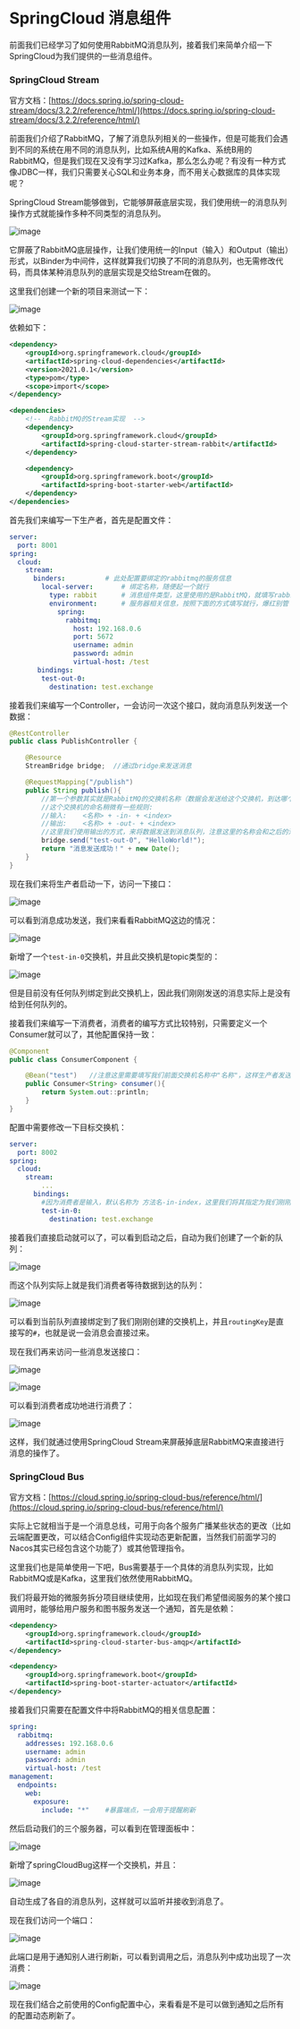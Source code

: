 # SpringCloud 消息组件

前面我们已经学习了如何使用RabbitMQ消息队列，接着我们来简单介绍一下SpringCloud为我们提供的一些消息组件。

### SpringCloud Stream

官方文档：[https://docs.spring.io/spring-cloud-stream/docs/3.2.2/reference/html/](https://docs.spring.io/spring-cloud-stream/docs/3.2.2/reference/html/)

前面我们介绍了RabbitMQ，了解了消息队列相关的一些操作，但是可能我们会遇到不同的系统在用不同的消息队列，比如系统A用的Kafka、系统B用的RabbitMQ，但是我们现在又没有学习过Kafka，那么怎么办呢？有没有一种方式像JDBC一样，我们只需要关心SQL和业务本身，而不用关心数据库的具体实现呢？

SpringCloud Stream能够做到，它能够屏蔽底层实现，我们使用统一的消息队列操作方式就能操作多种不同类型的消息队列。

​![image](assets/image-20230221232358-jrgsyp1.png)​

它屏蔽了RabbitMQ底层操作，让我们使用统一的Input（输入）和Output（输出）形式，以Binder为中间件，这样就算我们切换了不同的消息队列，也无需修改代码，而具体某种消息队列的底层实现是交给Stream在做的。

这里我们创建一个新的项目来测试一下：

​![image](assets/image-20230221232432-h4rtdp9.png)​

依赖如下：

```xml
<dependency>
    <groupId>org.springframework.cloud</groupId>
    <artifactId>spring-cloud-dependencies</artifactId>
    <version>2021.0.1</version>
    <type>pom</type>
    <scope>import</scope>
</dependency>
```

```xml
<dependencies>
    <!--  RabbitMQ的Stream实现  -->
    <dependency>
        <groupId>org.springframework.cloud</groupId>
        <artifactId>spring-cloud-starter-stream-rabbit</artifactId>
    </dependency>

    <dependency>
        <groupId>org.springframework.boot</groupId>
        <artifactId>spring-boot-starter-web</artifactId>
    </dependency>
</dependencies>
```

首先我们来编写一下生产者，首先是配置文件：

```yaml
server:
  port: 8001
spring:
  cloud:
    stream:
      binders:   		# 此处配置要绑定的rabbitmq的服务信息
        local-server: 		# 绑定名称，随便起一个就行
          type: rabbit 		# 消息组件类型，这里使用的是RabbitMQ，就填写rabbit
          environment:  	# 服务器相关信息，按照下面的方式填写就行，爆红别管
            spring:
              rabbitmq:
                host: 192.168.0.6
                port: 5672
                username: admin
                password: admin
                virtual-host: /test
       bindings:
        test-out-0:
          destination: test.exchange
```

接着我们来编写一个Controller，一会访问一次这个接口，就向消息队列发送一个数据：

```java
@RestController
public class PublishController {

    @Resource
    StreamBridge bridge;  //通过bridge来发送消息

    @RequestMapping("/publish")
    public String publish(){
        //第一个参数其实就是RabbitMQ的交换机名称（数据会发送给这个交换机，到达哪个消息队列，不由我们决定）
      	//这个交换机的命名稍微有一些规则:
      	//输入:    <名称> + -in- + <index>
      	//输出:    <名称> + -out- + <index>
      	//这里我们使用输出的方式，来将数据发送到消息队列，注意这里的名称会和之后的消费者Bean名称进行对应
        bridge.send("test-out-0", "HelloWorld!");
        return "消息发送成功！" + new Date();
    }
}
```

现在我们来将生产者启动一下，访问一下接口：

​![image](assets/image-20230221232639-767yv6d.png)​

可以看到消息成功发送，我们来看看RabbitMQ这边的情况：

​![image](assets/image-20230221232645-mut7637.png)​

新增了一个`test-in-0`​交换机，并且此交换机是topic类型的：

​![image](assets/image-20230221232650-fzj12yz.png)​

但是目前没有任何队列绑定到此交换机上，因此我们刚刚发送的消息实际上是没有给到任何队列的。

接着我们来编写一下消费者，消费者的编写方式比较特别，只需要定义一个Consumer就可以了，其他配置保持一致：

```java
@Component
public class ConsumerComponent {

    @Bean("test")   //注意这里需要填写我们前面交换机名称中"名称"，这样生产者发送的数据才会正确到达
    public Consumer<String> consumer(){
        return System.out::println;
    }
}
```

配置中需要修改一下目标交换机：

```yaml
server:
  port: 8002
spring:
  cloud:
    stream:
    	...
      bindings:
      	#因为消费者是输入，默认名称为 方法名-in-index，这里我们将其指定为我们刚刚定义的交换机
        test-in-0:
          destination: test.exchange
```

接着我们直接启动就可以了，可以看到启动之后，自动为我们创建了一个新的队列：

​![image](assets/image-20230221232725-dpvn87s.png)​

而这个队列实际上就是我们消费者等待数据到达的队列：

​![image](assets/image-20230221232730-9uugo1j.png)​

可以看到当前队列直接绑定到了我们刚刚创建的交换机上，并且`routingKey`​是直接写的`#`​，也就是说一会消息会直接过来。

现在我们再来访问一些消息发送接口：

​![image](assets/image-20230221232735-3cykjw3.png)​

​![image](assets/image-20230221232740-p5e67gw.png)​

可以看到消费者成功地进行消费了：

​![image](assets/image-20230221232745-mv0kzti.png)​

这样，我们就通过使用SpringCloud Stream来屏蔽掉底层RabbitMQ来直接进行消息的操作了。

### SpringCloud Bus

官方文档：[https://cloud.spring.io/spring-cloud-bus/reference/html/](https://cloud.spring.io/spring-cloud-bus/reference/html/)

实际上它就相当于是一个消息总线，可用于向各个服务广播某些状态的更改（比如云端配置更改，可以结合Config组件实现动态更新配置，当然我们前面学习的Nacos其实已经包含这个功能了）或其他管理指令。

这里我们也是简单使用一下吧，Bus需要基于一个具体的消息队列实现，比如RabbitMQ或是Kafka，这里我们依然使用RabbitMQ。

我们将最开始的微服务拆分项目继续使用，比如现在我们希望借阅服务的某个接口调用时，能够给用户服务和图书服务发送一个通知，首先是依赖：

```xml
<dependency>
    <groupId>org.springframework.cloud</groupId>
    <artifactId>spring-cloud-starter-bus-amqp</artifactId>
</dependency>

<dependency>
    <groupId>org.springframework.boot</groupId>
    <artifactId>spring-boot-starter-actuator</artifactId>
</dependency>
```

接着我们只需要在配置文件中将RabbitMQ的相关信息配置：

```yaml
spring:
  rabbitmq:
    addresses: 192.168.0.6
    username: admin
    password: admin
    virtual-host: /test
management:
  endpoints:
    web:
      exposure:
        include: "*"    #暴露端点，一会用于提醒刷新
```

然后启动我们的三个服务器，可以看到在管理面板中：

​![image](assets/image-20230221232808-t2djjhi.png)​

新增了springCloudBug这样一个交换机，并且：

​![image](assets/image-20230221232813-7z73o3p.png)​

自动生成了各自的消息队列，这样就可以监听并接收到消息了。

现在我们访问一个端口：

​![image](assets/image-20230221232817-x2cs8yu.png)​

此端口是用于通知别人进行刷新，可以看到调用之后，消息队列中成功出现了一次消费：

​![image](assets/image-20230221232822-gw75qk0.png)​

现在我们结合之前使用的Config配置中心，来看看是不是可以做到通知之后所有的配置动态刷新了。

‍
